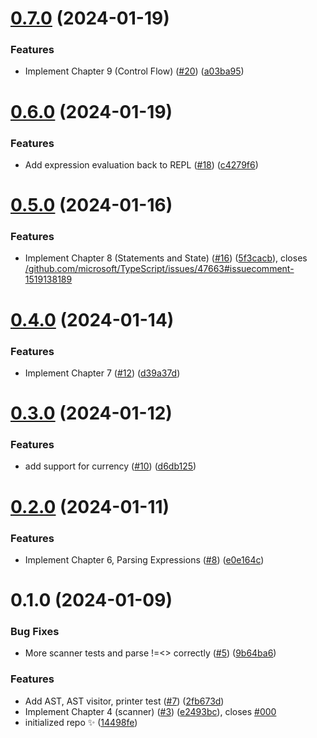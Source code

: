 # [0.7.0](https://github.com/danvk/gravlax/compare/0.6.0...0.7.0) (2024-01-19)

### Features

- Implement Chapter 9 (Control Flow) ([#20](https://github.com/danvk/gravlax/issues/20)) ([a03ba95](https://github.com/danvk/gravlax/commit/a03ba9570d9b7031a20a91281655bdd99904cbf6))

# [0.6.0](https://github.com/danvk/gravlax/compare/0.5.0...0.6.0) (2024-01-19)

### Features

- Add expression evaluation back to REPL ([#18](https://github.com/danvk/gravlax/issues/18)) ([c4279f6](https://github.com/danvk/gravlax/commit/c4279f65b43ab765c40bdc977b0565125a572047))

# [0.5.0](https://github.com/danvk/gravlax/compare/0.4.0...0.5.0) (2024-01-16)

### Features

- Implement Chapter 8 (Statements and State) ([#16](https://github.com/danvk/gravlax/issues/16)) ([5f3cacb](https://github.com/danvk/gravlax/commit/5f3cacb0b718d28447f1c78ff90b12d27da6e7e4)), closes [/github.com/microsoft/TypeScript/issues/47663#issuecomment-1519138189](https://github.com//github.com/microsoft/TypeScript/issues/47663/issues/issuecomment-1519138189)

# [0.4.0](https://github.com/danvk/gravlax/compare/0.3.0...0.4.0) (2024-01-14)

### Features

- Implement Chapter 7 ([#12](https://github.com/danvk/gravlax/issues/12)) ([d39a37d](https://github.com/danvk/gravlax/commit/d39a37d1cafa9063a8bc7d54f19d6f719b268be3))

# [0.3.0](https://github.com/danvk/gravlax/compare/0.2.0...0.3.0) (2024-01-12)

### Features

- add support for currency ([#10](https://github.com/danvk/gravlax/issues/10)) ([d6db125](https://github.com/danvk/gravlax/commit/d6db125f181129b35bc0179247a94eb2ec7b4e0d))

# [0.2.0](https://github.com/danvk/gravlax/compare/0.1.0...0.2.0) (2024-01-11)

### Features

- Implement Chapter 6, Parsing Expressions ([#8](https://github.com/danvk/gravlax/issues/8)) ([e0e164c](https://github.com/danvk/gravlax/commit/e0e164c141d396e2331bee5b7dd49a1b4e0baeac))

# 0.1.0 (2024-01-09)

### Bug Fixes

- More scanner tests and parse !=<> correctly ([#5](https://github.com/danvk/gravlax/issues/5)) ([9b64ba6](https://github.com/danvk/gravlax/commit/9b64ba64fbd977d608d51ac79f768ad60c9051e2))

### Features

- Add AST, AST visitor, printer test ([#7](https://github.com/danvk/gravlax/issues/7)) ([2fb673d](https://github.com/danvk/gravlax/commit/2fb673d8929c459499e20dca3993b03432eb3015))
- Implement Chapter 4 (scanner) ([#3](https://github.com/danvk/gravlax/issues/3)) ([e2493bc](https://github.com/danvk/gravlax/commit/e2493bc56d7ff13aafd4943bd0cf9c80d323feb7)), closes [#000](https://github.com/danvk/gravlax/issues/000)
- initialized repo ✨ ([14498fe](https://github.com/danvk/gravlax/commit/14498fe342ef9aa4e30fda770693cf1e051c7851))
